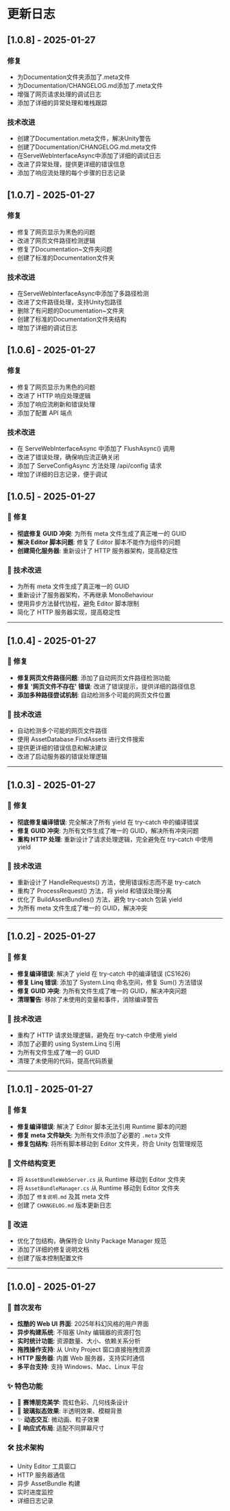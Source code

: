 # 更新日志

## [1.0.8] - 2025-01-27

### 修复
- 为Documentation文件夹添加了.meta文件
- 为Documentation/CHANGELOG.md添加了.meta文件
- 增强了网页请求处理的调试日志
- 添加了详细的异常处理和堆栈跟踪

### 技术改进
- 创建了Documentation.meta文件，解决Unity警告
- 创建了Documentation/CHANGELOG.md.meta文件
- 在ServeWebInterfaceAsync中添加了详细的调试日志
- 改进了异常处理，提供更详细的错误信息
- 添加了响应流处理的每个步骤的日志记录

## [1.0.7] - 2025-01-27

### 修复
- 修复了网页显示为黑色的问题
- 改进了网页文件路径检测逻辑
- 修复了Documentation~文件夹问题
- 创建了标准的Documentation文件夹

### 技术改进
- 在ServeWebInterfaceAsync中添加了多路径检测
- 改进了文件路径处理，支持Unity包路径
- 删除了有问题的Documentation~文件夹
- 创建了标准的Documentation文件夹结构
- 增加了详细的调试日志

## [1.0.6] - 2025-01-27

### 修复
- 修复了网页显示为黑色的问题
- 改进了 HTTP 响应处理逻辑
- 添加了响应流刷新和错误处理
- 添加了配置 API 端点

### 技术改进
- 在 ServeWebInterfaceAsync 中添加了 FlushAsync() 调用
- 改进了错误处理，确保响应流正确关闭
- 添加了 ServeConfigAsync 方法处理 /api/config 请求
- 增加了详细的日志记录，便于调试

## [1.0.5] - 2025-01-27

### 🔧 修复
- **彻底修复 GUID 冲突**: 为所有 meta 文件生成了真正唯一的 GUID
- **解决 Editor 脚本问题**: 修复了 Editor 脚本不能作为组件的问题
- **创建简化服务器**: 重新设计了 HTTP 服务器架构，提高稳定性

### 🎯 技术改进
- 为所有 meta 文件生成了真正唯一的 GUID
- 重新设计了服务器架构，不再继承 MonoBehaviour
- 使用异步方法替代协程，避免 Editor 脚本限制
- 简化了 HTTP 服务器实现，提高稳定性

---

## [1.0.4] - 2025-01-27

### 🔧 修复
- **修复网页文件路径问题**: 添加了自动网页文件路径检测功能
- **修复 '网页文件不存在' 错误**: 改进了错误提示，提供详细的路径信息
- **添加多种路径尝试机制**: 自动检测多个可能的网页文件位置

### 🎯 技术改进
- 自动检测多个可能的网页文件路径
- 使用 AssetDatabase.FindAssets 进行文件搜索
- 提供更详细的错误信息和解决建议
- 改进了启动服务器的错误处理逻辑

---

## [1.0.3] - 2025-01-27

### 🔧 修复
- **彻底修复编译错误**: 完全解决了所有 yield 在 try-catch 中的编译错误
- **修复 GUID 冲突**: 为所有文件生成了唯一的 GUID，解决所有冲突问题
- **重构 HTTP 处理**: 重新设计了请求处理逻辑，完全避免在 try-catch 中使用 yield

### 🎯 技术改进
- 重新设计了 HandleRequests() 方法，使用错误标志而不是 try-catch
- 重构了 ProcessRequest() 方法，将 yield 和错误处理分离
- 优化了 BuildAssetBundles() 方法，避免 try-catch 包装 yield
- 为所有 meta 文件生成了唯一的 GUID，解决冲突

---

## [1.0.2] - 2025-01-27

### 🔧 修复
- **修复编译错误**: 解决了 yield 在 try-catch 中的编译错误 (CS1626)
- **修复 Linq 错误**: 添加了 System.Linq 命名空间，修复 Sum() 方法错误
- **修复 GUID 冲突**: 为所有文件生成了唯一的 GUID，解决冲突问题
- **清理警告**: 移除了未使用的变量和事件，消除编译警告

### 🎯 技术改进
- 重构了 HTTP 请求处理逻辑，避免在 try-catch 中使用 yield
- 添加了必要的 using System.Linq 引用
- 为所有文件生成了唯一的 GUID
- 清理了未使用的代码，提高代码质量

---

## [1.0.1] - 2025-01-27

### 🔧 修复
- **修复编译错误**: 解决了 Editor 脚本无法引用 Runtime 脚本的问题
- **修复 meta 文件缺失**: 为所有文件添加了必要的 `.meta` 文件
- **修复包结构**: 将所有脚本移动到 Editor 文件夹，符合 Unity 包管理规范

### 📁 文件结构变更
- 将 `AssetBundleWebServer.cs` 从 Runtime 移动到 Editor 文件夹
- 将 `AssetBundleManager.cs` 从 Runtime 移动到 Editor 文件夹
- 添加了 `修复说明.md` 及其 meta 文件
- 创建了 `CHANGELOG.md` 版本更新日志

### 🎯 改进
- 优化了包结构，确保符合 Unity Package Manager 规范
- 添加了详细的修复说明文档
- 创建了版本控制配置文件

---

## [1.0.0] - 2025-01-27

### 🎉 首次发布
- **炫酷的 Web UI 界面**: 2025年科幻风格的用户界面
- **异步构建系统**: 不阻塞 Unity 编辑器的资源打包
- **实时统计功能**: 资源数量、大小、依赖关系分析
- **拖拽操作支持**: 从 Unity Project 窗口直接拖拽资源
- **HTTP 服务器**: 内置 Web 服务器，支持实时通信
- **多平台支持**: 支持 Windows、Mac、Linux 平台

### ✨ 特色功能
- 🌈 **赛博朋克美学**: 霓虹色彩、几何线条设计
- 🔮 **玻璃拟态效果**: 半透明效果、模糊背景
- ✨ **动态交互**: 微动画、粒子效果
- 📱 **响应式布局**: 适配不同屏幕尺寸

### 🛠️ 技术架构
- Unity Editor 工具窗口
- HTTP 服务器通信
- 异步 AssetBundle 构建
- 实时进度监控
- 详细日志记录